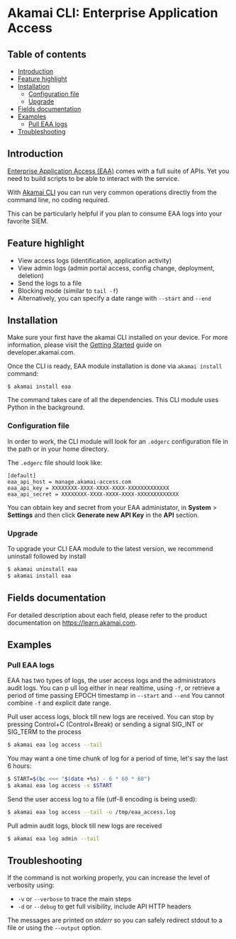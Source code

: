 # Akamai CLI: Enterprise Application Access<!-- omit in toc -->

## Table of contents<!-- omit in toc -->

- [Introduction](#introduction)
- [Feature highlight](#feature-highlight)
- [Installation](#installation)
  - [Configuration file](#configuration-file)
  - [Upgrade](#upgrade)
- [Fields documentation](#fields-documentation)
- [Examples](#examples)
  - [Pull EAA logs](#pull-eaa-logs)
- [Troubleshooting](#troubleshooting)

## Introduction

[Enterprise Application Access (EAA)](https://www.akamai.com/us/en/products/security/enterprise-application-access.jsp) comes with a full suite of APIs. Yet you need to build scripts to be able to interact with the service.

With [Akamai CLI](https://developer.akamai.com/cli) you can run very common operations directly from the command line, no coding required. 

This can be particularly helpful if you plan to consume EAA logs into your favorite SIEM.

## Feature highlight

- View access logs (identification, application activity)
- View admin logs (admin portal access, config change, deployment, deletion)
- Send the logs to a file
- Blocking mode (similar to `tail -f`)
- Alternatively, you can specify a date range with `--start` and `--end`

## Installation

Make sure your first have the akamai CLI installed on your device.
For more information, please visit the [Getting Started](https://developer.akamai.com/cli/docs/getting-started) guide on developer.akamai.com.

Once the CLI is ready, EAA module installation is done via `akamai install` command:

```
$ akamai install eaa
```

The command takes care of all the dependencies. This CLI module uses Python in the background.

### Configuration file

In order to work, the CLI module will look for an `.edgerc` configuration file in the path or in your home directory.

The `.edgerc` file should look like:
```
[default]
eaa_api_host = manage.akamai-access.com
eaa_api_key = XXXXXXXX-XXXX-XXXX-XXXX-XXXXXXXXXXXXX
eaa_api_secret = XXXXXXXX-XXXX-XXXX-XXXX-XXXXXXXXXXXXX
```

You can obtain key and secret from your EAA administator, in **System** > **Settings** and then click **Generate new API Key** in the **API** section.

### Upgrade

To upgrade your CLI EAA module to the latest version, we recommend uninstall followed by install

```bash
$ akamai uninstall eaa
$ akamai install eaa
```
## Fields documentation

For detailed description about each field, please refer to the product documentation on https://learn.akamai.com.

## Examples

### Pull EAA logs

EAA has two types of logs, the user access logs and the administrators audit logs.
You can p   ull log either in near realtime, using `-f`, or retrieve a period of time passing EPOCH timestamp in `--start` and `--end`
You cannot combine `-f` and explicit date range.

Pull user access logs, block till new logs are received.
You can stop by pressing Control+C (Control+Break) or sending a signal SIG_INT or SIG_TERM to the process

```bash
$ akamai eaa log access --tail
```

You may want a one time chunk of log for a period of time, let's say the last 6 hours:

```bash
$ START=$(bc <<< "$(date +%s) - 6 * 60 * 60")
$ akamai eaa log access -s $START
```

Send the user access log to a file (utf-8 encoding is being used):
```bash
$ akamai eaa log access --tail -o /tmp/eaa_access.log
```

Pull admin audit logs, block till new logs are received
```bash
$ akamai eaa log admin --tail
```

## Troubleshooting

If the command is not working properly, you can increase the level of verbosity using:

- `-v` or `--verbose` to trace the main steps
- `-d` or `--debug` to get full visibility, include API HTTP headers

The messages are printed on _stderr_ so you can safely redirect stdout to a file or using the `--output` option.